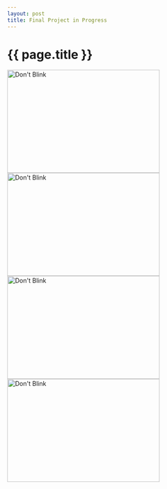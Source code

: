 ```yaml
---
layout: post
title: Final Project in Progress
---
```


{{ page.title }}
================

<div>
<img width="350px" height="237px" alt="Don't Blink" src="http://www.websitecodetutorials.com/code/images/dont-blink.jpg">  
    <img class="abc" width="350px" height="237px" alt="Don't Blink" src="http://www.websitecodetutorials.com/code/images/dont-blink.jpg">   
        <img width="350px" height="237px" alt="Don't Blink" src="http://www.websitecodetutorials.com/code/images/dont-blink.jpg">   
            <img width="350px" height="237px" alt="Don't Blink" src="http://www.websitecodetutorials.com/code/images/dont-blink.jpg">   
<div>
